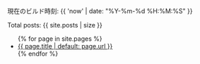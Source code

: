現在のビルド時刻: {{ 'now' | date: "%Y-%m-%d %H:%M:%S" }}


Total posts: {{ site.posts | size }}


<ul>
{% for page in site.pages %}
  <li><a href="{{ page.url }}">{{ page.title | default: page.url }}</a></li>
{% endfor %}
</ul>

